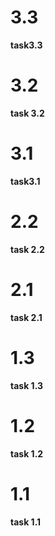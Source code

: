 # 3.3

**task3.3**

# 3.2

**task 3.2**

# 3.1

**task3.1**

# 2.2

**task 2.2**

# 2.1

**task 2.1**

# 1.3

**task 1.3**

# 1.2

**task 1.2**

# 1.1

**task 1.1**
